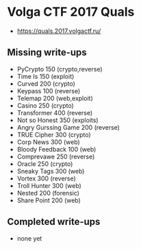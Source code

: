 # Volga CTF 2017 Quals  

* https://quals.2017.volgactf.ru/



## Missing write-ups

* PyCrypto 150 (crypto,reverse)
* Time Is 150 (exploit)
* Curved 200 (crypto)
* Keypass 100 (reverse)
* Telemap 200 (web,exploit)
* Casino 250 (crypto)
* Transformer 400 (reverse)
* Not so Honest 350 (exploits)
* Angry Gurssing Game 200 (reverse)
* TRUE Cipher 300 (crypto)
* Corp News 300 (web)
* Bloody Feedback 100 (web)
* Comprevawe 250 (reverse)
* Oracle 250 (crypto)
* Sneaky Tags 300 (web)
* Vortex 300 (reverse)
* Troll Hunter 300 (web)
* Nested 200 (forensic)
* Share Point 200 (web)


## Completed write-ups

* none yet
